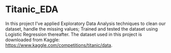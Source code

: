 # Titanic_EDA
In this project I've applied Exploratory Data Analysis techniques to clean our dataset, handle the missing values; Trained and tested the dataset using Logistic Regression thereafter. The dataset used in this project is downloaded from Kaggle: https://www.kaggle.com/competitions/titanic/data.
